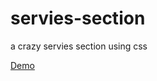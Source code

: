 # servies-section
a crazy servies section using css


[Demo](https://wajdwael.github.io/servies-section/)
